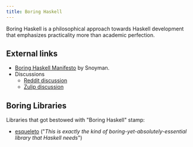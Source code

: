 ```yaml
---
title: Boring Haskell
---
```


Boring Haskell is a philosophical approach towards Haskell development that emphasizes practicality more than academic perfection.

## External links

* [Boring Haskell Manifesto](https://www.snoyman.com/blog/2019/11/boring-haskell-manifesto) by Snoyman.
* Discussions
  * [Reddit discussion](https://old.reddit.com/r/haskell/comments/dzx15d/boring_haskell_manifesto_by_michael_snoyman/)
  * [Zulip discussion](https://funprog.srid.ca/haskell/boring-haskell.html)

## Boring Libraries

Libraries that got bestowed with "Boring Haskell" stamp:

* [esqueleto](https://old.reddit.com/r/haskell/comments/frb5s9/the_sql_library_esqueleto_now_supports_union/flwo9vq/) ("*This is exactly the kind of boring-yet-absolutely-essential library that Haskell needs*")
